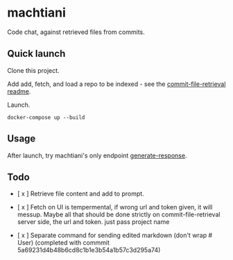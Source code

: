 # machtiani

Code chat, against retrieved files from commits.

## Quick launch

Clone this project.

Add add, fetch, and load a repo to be indexed - see the [commit-file-retrieval readme](machtiani-commit-file-retrieval/README.md).

Launch.

```
docker-compose up --build
```

## Usage

After launch, try machtiani's only endpoint [generate-response](http://localhost:5071/docs#/default/generate_response_generate_response_post).

## Todo

- [ x ] Retrieve file content and add to prompt.

- [ x ] Fetch on UI is tempermental, if wrong url and token given, it will messup. Maybe all that should be done strictly on commit-file-retrieval server side, the url and token. just pass project name

- [ x ] Separate command for sending edited markdown (don't wrap # User)
        (completed with commmit 5a69231d4b48b6cd8c1b1e3b54a1b57c3d295a74)

